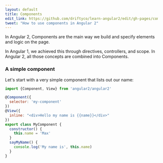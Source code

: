 ```yaml
---
layout: default
title: Components
edit_link: https://github.com/driftyco/learn-angular2/edit/gh-pages/components/index.md
tweet: "How to use components in Angular 2"
---
```


In Angular 2, Components are the main way we build and specify elements and logic on the page.

In Angular 1, we achieved this through directives, controllers, and scope. In Angular 2, all those concepts
are combined into Components.

### A simple component

Let's start with a very simple component that lists out our name:

```javascript
import {Component, View} from 'angular2/angular2'

@Component({
  selector: 'my-component'
})
@View({
  inline: "<div>Hello my name is {{name}}</div>"
})
export class MyComponent {
  constructor() {
    this.name = 'Max'
  }
  sayMyName() {
    console.log('My name is', this.name)
  }
}
```

